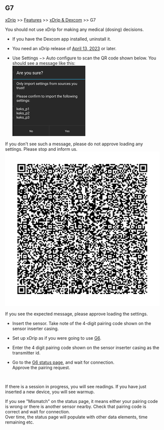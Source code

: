## G7
[xDrip](../../README.md) >> [Features](../Features_page.md) >> [xDrip & Dexcom](../Dexcom_page.md) >> G7  
  
You should not use xDrip for making any medical (dosing) decisions.  
  
- If you have the Dexcom app installed, uninstall it.  
  
- You need an xDrip release of [April 13, 2023](https://github.com/NightscoutFoundation/xDrip/releases/tag/2023.04.13) or later.  
  
- Use Settings &#8722;> Auto configure to scan the QR code shown below. You should see a message like this:  
![](./images/keks_QR_confirm.png)  
  
If you don't see such a message, please do not approve loading any settings.  Please stop and inform us.  
![](./images/G7_keks_QR.png)  
  
If you see the expected message, please approve loading the settings.  

- Insert the sensor.  Take note of the 4-digit pairing code shown on the sensor inserter casing.  
  
- Set up xDrip as if you were going to use [G6](../G6-Recommended-Settings.md).  
  
- Enter the 4 digit pairing code shown on the sensor inserter casing as the transmitter id.  
  
- Go to the [G6 status page](../StatusG5G6.md), and wait for connection.  
Approve the pairing request.  
<br/>  
  
If there is a session in progress, you will see readings.  If you have just inserted a new device, you will see warmup.  
  
If you see "Mismatch" on the status page, it means either your pairing code is wrong or there is another sensor nearby. Check that pairing code is correct and wait for connection.  
Over time, the status page will populate with other data elements, time remaining etc.  
  
